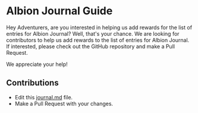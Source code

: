 # Albion Journal Guide

Hey Adventurers, are you interested in helping us add rewards for the list of entries for Albion Journal? Well, that's your chance. We are looking for contributors to help us add rewards to the list of entries for Albion Journal. If interested, please check out the GitHub repository and make a Pull Request. 

We appreciate your help!


## Contributions

* Edit this [journal.md](/journal.md) file.
* Make a Pull Request with your changes.
